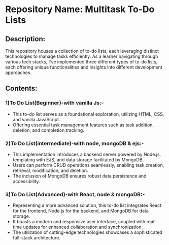 # Repository Name: Multitask To-Do Lists

## Description:
This repository houses a collection of to-do lists, each leveraging distinct technologies to manage tasks efficiently. As a learner navigating through various tech stacks, I've implemented three different types of to-do lists, each offering unique functionalities and insights into different development approaches.

## Contents:
### 1)To Do List(Beginner)-with vanilla Js:-
- This to-do list serves as a foundational exploration, utilizing HTML, CSS, and vanilla JavaScript.
- Offering essential task management features such as task addition, deletion, and completion tracking.

### 2)To Do List(intermediate)-with node, mongoDB & ejs:-
- This implementation introduces a backend server powered by Node.js, templating with EJS, and data storage facilitated by MongoDB.
- Users can perform CRUD operations seamlessly, enabling task creation, retrieval, modification, and deletion.
- The inclusion of MongoDB ensures robust data persistence and accessibility.

### 3)To Do List(Advanced)-with React, node & mongoDB:-
- Representing a more advanced solution, this to-do list integrates React for the frontend, Node.js for the backend, and MongoDB for data storage.
- It boasts a modern and responsive user interface, coupled with real-time updates for enhanced collaboration and synchronization.
- The utilization of cutting-edge technologies showcases a sophisticated full-stack architecture.

